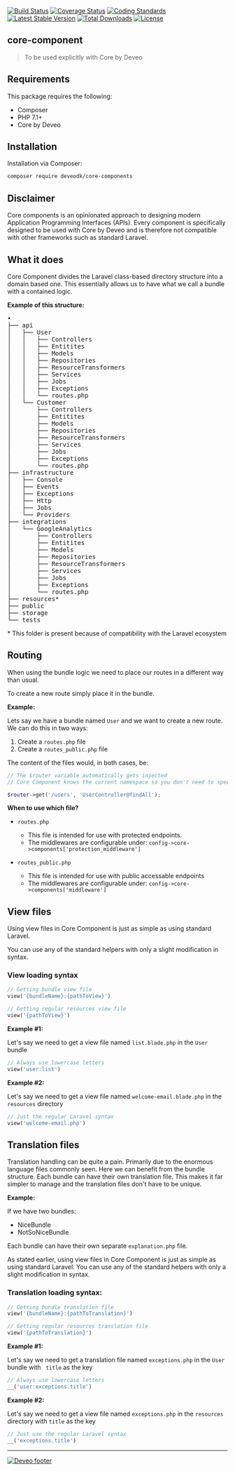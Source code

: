 [![Build Status](https://travis-ci.org/Deveodk/core-component.svg?branch=master)](https://travis-ci.org/Deveodk/core-component)
[![Coverage Status](https://coveralls.io/repos/github/Deveodk/core-component/badge.svg?branch=master)](https://coveralls.io/github/Deveodk/core-component?branch=master)
[![Coding Standards](https://img.shields.io/badge/cs-PSR--2--R-yellow.svg)](https://github.com/php-fig-rectified/fig-rectified-standards)
[![Latest Stable Version](https://poser.pugx.org/deveodk/core-component/v/stable)](https://packagist.org/packages/deveodk/core-component)
[![Total Downloads](https://poser.pugx.org/deveodk/core-component/downloads)](https://packagist.org/packages/deveodk/core-component)
[![License](https://poser.pugx.org/deveodk/core-component/license)](https://packagist.org/packages/deveodk/core-component)

## core-component

> To be used explicitly with Core by Deveo

## Requirements

This package requires the following:

* Composer
* PHP 7.1+
* Core by Deveo

## Installation

Installation via Composer:

```bash
composer require deveodk/core-components
```

## Disclaimer

Core components is an opinionated approach to designing modern Application Programming Interfaces (APIs). Every component is specifically designed to be used with Core by Deveo and is therefore not compatible with other frameworks such as standard Laravel.


## What it does

Core Component divides the Laravel class-based directory structure into a domain based one. This essentially allows us to have what we call a bundle with a contained logic.

**Example of this structure:**

<pre>
•
├── api
│   ├── User
│   │   ├── Controllers
│   │   ├── Entitites
│   │   ├── Models
│   │   ├── Repositories
│   │   ├── ResourceTransformers
│   │   ├── Services
│   │   ├── Jobs
│   │   ├── Exceptions
│   │   └── routes.php
│   └── Customer
│       ├── Controllers
│       ├── Entitites
│       ├── Models
│       ├── Repositories
│       ├── ResourceTransformers
│       ├── Services
│       ├── Jobs
│       ├── Exceptions
│       └── routes.php
├── infrastructure
│   ├── Console
│   ├── Events
│   ├── Exceptions
│   ├── Http
│   ├── Jobs
│   └── Providers
├── integrations
│   └── GoogleAnalytics
│       ├── Controllers
│       ├── Entitites
│       ├── Models
│       ├── Repositories
│       ├── ResourceTransformers
│       ├── Services
│       ├── Jobs
│       ├── Exceptions
│       └── routes.php
├── resources*
├── public
├── storage
└── tests
</pre>

\* This folder is present because of compatibility with the Laravel ecosystem

## Routing

When using the bundle logic we need to place our routes in a different way than usual.

To create a new route simply place it in the bundle.

**Example:**

Lets say we have a bundle named ``` User ``` and we want to create a new route. We can do this in two ways:

1. Create a ``` routes.php ``` file
2. Create a ``` routes_public.php ``` file

The content of the files would, in both cases, be:

```php
// The $router variable automatically gets injected
// Core Component knows the current namespace so you don't need to specify it in the controller

$router->get('/users', 'UserController@findAll');
```

**When to use which file?**

* ``` routes.php ```  
   * This file is intended for use with protected endpoints.      
   * The middlewares are configurable under: ``` config->core->components['protection_middleware'] ```

* ``` routes_public.php ```
   * This file is intended for use with public accessable endpoints
   * The middlewares are configurable under: ``` config->core->components['middleware'] ```

## View files

Using view files in Core Component is just as simple as using standard Laravel.

You can use any of the standard helpers with only a slight modification in syntax.

### View loading syntax


```php
// Getting bundle view file
view('{bundleName}:{pathToView}')
```

```php
// Getting regular resources view file
view('{pathToView}')
```

**Example #1:**

Let's say we need to get a view file named ``` list.blade.php ``` in the ``` User ``` bundle

```php
// Always use lowercase letters
view('user:list')
```

**Example #2:**

Let's say we need to get a view file named ``` welcome-email.blade.php ``` in the ``` resources ``` directory

```php
// Just the regular Laravel syntax
view('welcome-email.php')
```

## Translation files

Translation handling can be quite a pain. Primarily due to the enormous language files commonly seen. Here we can benefit from the bundle structure. Each bundle can have their own translation file. This makes it far simpler to manage and the translation files don't have to be unique.

**Example:**

If we have two bundles:

* NiceBundle
* NotSoNiceBundle

Each bundle can have their own separate ``` explanation.php ``` file.

As stated earlier, using view files in Core Component is just as simple as using standard Laravel. You can use any of the standard helpers with only a slight modification in syntax.

### Translation loading syntax:

```php
// Getting bundle translation file
view('{bundleName}:{pathToTranslation}')
```

```php
// Getting regular resources translation file
view('{pathToTranslation}')
```

**Example #1:**

Let's say we need to get a translation file named ``` exceptions.php ``` in the ``` User ``` bundle with ``` title``` as the key

```php
// Always use lowercase letters
__('user:exceptions.title')
```

**Example #2:**

Let's say we need to get a view file named ``` exceptions.php ``` in the ``` resources ``` directory with ``` title ``` as the key

```php
// Just use the regular Laravel syntax
__('exceptions.title')
```

---

[![Deveo footer](https://s3-eu-west-1.amazonaws.com/rk-solutions/github_footer.png)](https://deveo.dk)